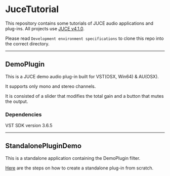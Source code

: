 # JuceTutorial
This repository contains some tutorials of JUCE audio applications and plug-ins.
All projects use [JUCE v4.1.0](https://github.com/julianstorer/JUCE/releases/tag/4.1.0).

Please read ``Development environment specifications`` to clone this repo into the correct directory.

--------------
## DemoPlugin

This is a JUCE demo audio plug-in built for VST(OSX, Win64) & AU(OSX).

It supports only mono and stereo channels.

It is consisted of a slider that modifies the total gain and a button that mutes the output.

### Dependencies
VST SDK version 3.6.5


--------------
## StandalonePluginDemo

This is a standalone application containing the DemoPlugin filter.

[Here](https://github.com/kusuri/JuceTutorial/wiki/How-to-convert-an-audio-plug-in-to-a-standalone-application) are the steps on how to create a standalone plug-in from scratch.
